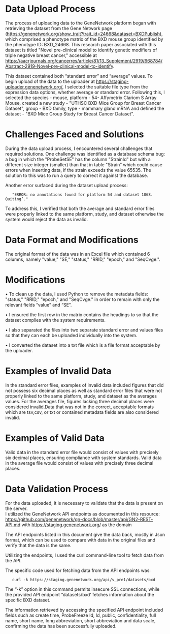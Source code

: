 # Data Upload Process

The process of uploading data to the GeneNetwork platform began with retrieving the dataset from the Gene Network page (https://genenetwork.org/show_trait?trait_id=24668&dataset=BXDPublish), which comprised a phenotype matrix of the BXD mouse group identified by the phenotype ID: BXD_24668. This research paper associated with this dataset is titled "Novel pre-clinical model to identify genetic modifiers of triple negative breast cancer," accessible at https://aacrjournals.org/cancerres/article/81/13_Supplement/2919/668784/Abstract-2919-Novel-pre-clinical-model-to-identify. 

This dataset contained both “standard error” and “average” values. To begin upload of the data to the uploader at https://staging-uploader.genenetwork.org/, I selected the suitable file type from the expression data options, whether average or standard error. Following this, I selected the species - mouse, platform - 54- Affymetrix Clariom S Array Mouse, created a new study - "UTHSC BXD Mice Group for Breast Cancer Dataset", group - BXD family, type - mammary gland mRNA  and defined the dataset - "BXD Mice Group Study for Breast Cancer Dataset".

# Challenges Faced and Solutions

During the data upload process, I encountered several challenges that required solutions. One challenge was identified as a database schema bug: a bug in which the "ProbeSetSE" has the column "StrainId" but with a different size integer (smaller) than that in table "Strain” which could cause errors when inserting data, if the strain exceeds the value 65535. The solution to this was to run a query to correct it against the database.

Another error surfaced during the dataset upload process: 

       "ERROR: no annotations found for platform 54 and dataset 1068. Quiting’." 
       
To address this, I verified that both the average and standard error files were properly linked to the same platform, study, and dataset otherwise the system would reject the data as invalid.

# Data Format and Modifications
The original format of the data was in an Excel file which contained 6 columns, namely "value," "SE," "status," "RRID," "epoch," and "SeqCvge.".

# Modifications
•	To clean up the data, I used Python to remove the metadata fields: "status," "RRID," "epoch," and "SeqCvge." in order to remain with only the relevant fields “value” and “SE”.

•	I ensured the first row in the matrix contains the headings to so that the dataset complies with the system requirements. 

•	I also separated the files into two separate standard error and values files so that they can each be uploaded individually into the system.

•	I converted the dataset into a txt file which is a file format acceptable by the uploader.


# Examples of Invalid Data
In the standard error files, examples of invalid data included figures that did not possess six decimal places as well as standard error files that were not properly linked to the same platform, study, and dataset as the averages values. For  the averages file, figures lacking three decimal places were considered invalid.Data that was not in the correct, acceptable formats which are tsv,csv, or txt or contained metadata fields are also considered invalid.

# Examples of Valid Data 
Valid data in the standard error file would consist of values with precisely six decimal places, ensuring compliance with system standards. Valid data in the average file would consist of values with precisely three decimal places.

# Data Validation Process
For the data uploaded, it is necessary to validate that the data is present on the server.  
I utilized the GeneNetwork API endpoints as documented in this resource: https://github.com/genenetwork/gn-docs/blob/master/api/GN2-REST-API.md with https://staging.genenetwork.org/ as the domain

The API endpoints listed in this document give the data back, mostly in Json format, which can be used to compare with data in the original files and verify that the data is the same.

Utilizing the endpoints, I used the curl command-line tool to fetch data from the API.

The specific code used for fetching data from the API endpoints was:

       curl -k https://staging.genenetwork.org/api/v_pre1/datasets/bxd
 
The “-k” option in this command permits insecure SSL connections, while the provided API endpoint “datasets/bxd’ fetches information about the specific BXD dataset. 

The information retrieved by accessing the specified API endpoint included fields such as create time, ProbeFreeze Id, Id, public, confidentiality, full name, short name, long abbreviation, short abbreviation and data scale, confirming the data has been successfully uploaded.
